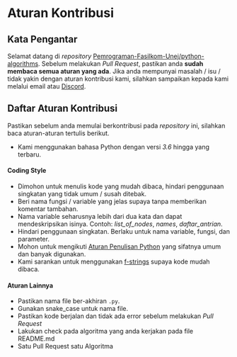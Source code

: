 # Aturan Kontribusi

## Kata Pengantar

Selamat datang di  _repository_ [Pemrograman-Fasilkom-Unej/python-algorithms](https://github.com/Pemrograman-Fasilkom-Unej/python-algorithms). Sebelum melakukan _Pull Request_, pastikan anda **sudah membaca semua aturan yang ada**. Jika anda mempunyai masalah / isu / tidak yakin dengan aturan kontribusi kami, silahkan sampaikan kepada kami melalui email atau [Discord](https://pemro.me/discord).

## Daftar Aturan Kontribusi

Pastikan sebelum anda memulai berkontribusi pada _repository_ ini, silahkan baca aturan-aturan tertulis berikut.

- Kami menggunakan bahasa Python dengan versi *3.6* hingga yang terbaru.

#### Coding Style

- Dimohon untuk menulis kode yang mudah dibaca, hindari penggunaan singkatan yang tidak umum / susah ditebak.
- Beri nama fungsi / variable yang jelas supaya tanpa memberikan komentar tambahan.
- Nama variable seharusnya lebih dari dua kata dan dapat mendeskripsikan isinya. Contoh: *list_of_nodes*, *names*, *daftar_antrian*.
- Hindari penggunaan singkatan. Berlaku untuk nama variable, fungsi, dan parameter. 
- Mohon untuk mengikuti [Aturan Penulisan Python](https://visualgit.readthedocs.io/en/latest/pages/naming_convention.html) yang sifatnya umum dan banyak digunakan.
- Kami sarankan untuk menggunakan [f-strings](https://realpython.com/python-f-strings/#f-strings-a-new-and-improved-way-to-format-strings-in-python) supaya kode mudah dibaca.

#### Aturan Lainnya

- Pastikan nama file ber-akhiran `.py`.
- Gunakan snake_case untuk nama file.
- Pastikan kode berjalan dan tidak ada error sebelum melakukan _Pull Request_
- Lakukan check pada algoritma yang anda kerjakan pada file README.md
- Satu Pull Request satu Algoritma
